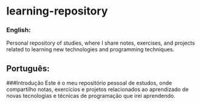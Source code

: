 # learning-repository

### English:
Personal repository of studies, where I share notes, exercises, and projects related to learning new technologies and programming techniques.

## Português:
###Introdução
Este é o meu repositório pessoal de estudos, onde compartilho notas, exercícios e projetos relacionados ao aprendizado de novas tecnologias e técnicas de programação que irei aprendendo.

